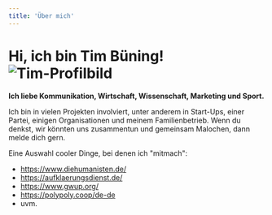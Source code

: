 ```yaml
---
title: 'Über mich'
---
```


# **Hi, ich bin Tim Büning!** ![Tim-Profilbild](Tim-Profilbild.png "Tim-Profilbild")
**Ich liebe Kommunikation, Wirtschaft, Wissenschaft, Marketing und Sport.**

Ich bin in vielen Projekten involviert, unter anderem in Start-Ups, einer Partei, einigen Organisationen und meinem Familienbetrieb.
Wenn du denkst, wir könnten uns zusammentun und gemeinsam Malochen, dann melde dich gern.

Eine Auswahl cooler Dinge, bei denen ich "mitmach":

* https://www.diehumanisten.de/
* https://aufklaerungsdienst.de/
* https://www.gwup.org/
* https://polypoly.coop/de-de
* uvm.
